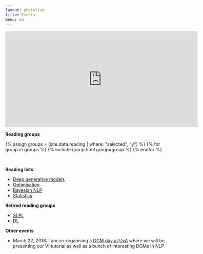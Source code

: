 ```yaml
---
layout: photolist
title: Events
menu: no
---
```


<iframe src="https://calendar.google.com/calendar/b/1/embed?showTitle=0&amp;showPrint=0&amp;mode=WEEK&amp;height=600&amp;wkst=2&amp;hl=en_GB&amp;bgcolor=%23FFFFFF&amp;src=ld3i6i6l47vkidf162nb95u8oo%40group.calendar.google.com&amp;color=%23853104&amp;src=n7ae5iuqjqpfc40h212k8ouib8%40group.calendar.google.com&amp;color=%238D6F47&amp;src=bata2v5fen3ep9f2kvnns6ioh8%40group.calendar.google.com&amp;color=%2329527A&amp;src=376p89h9h5c3k0pj10li8qpm1o%40group.calendar.google.com&amp;color=%235F6B02&amp;src=g83o6vkuchrpm4i2iel7ls7dag%40group.calendar.google.com&amp;color=%2323164E&amp;ctz=Europe%2FAmsterdam" style="border-width:0" width="600" height="300" frameborder="0" scrolling="no"></iframe>

<br/>

**Reading groups**

{% assign groups = (site.data.reading | where: "selected", "y") %}
{% for group in groups %}
{% include group.html group=group %}
{% endfor %}

<br/>

**Reading lists**

* [Deep generative models](pages/landscape)
* [Optimisation](pages/opt)
* [Bayesian NLP](pages/bayesiannlp)
* [Statistics](pages/stat)

**Retired reading groups**

* [SLPL](pages/slpl)
* [DL](pages/deeplearning)

**Other events**

* March 22, 2018: I am co-organising a [DGM day at UvA](//uva-slpl.github.io/dgmday) where we will be presenting our VI tutorial as well as a bunch of interesting DGMs in NLP
